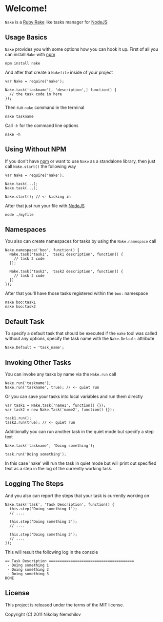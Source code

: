 # Welcome!

`Nake` is a [Ruby Rake](http://rake.rubyforge.org) like tasks manager for
[NodeJS](http://nodejs.com)

## Usage Basics

`Nake` provides you with some options how you can hook it up. First of all you
can install `Nake` with [npm](http://npmjs.org)

    npm install nake

And after that create a `Nakefile` inside of your project

    var Nake = require('nake');

    Nake.task('taskname'[, 'description',] function() {
      // the task code in here
    });

Then run `nake` command in the terminal

    nake taskname

Call `-h` for the command line options

    nake -h

## Using Without NPM

If you don't have [npm](http://npmjs.org) or want to use `Nake` as a standalone
library, then just call `Nake.start()` the following way

    var Nake = require('nake');

    Nake.task(...);
    Nake.task(...);

    Nake.start(); // <- kicking in

After that just run your file with [NodeJS](http://nodejs.com)

    node ./myfile


## Namespaces

You also can create namespaces for tasks by using the `Nake.namespace` call

    Nake.namespace('boo', function() {
      Nake.task('task1', 'task1 description', function() {
        // task 2 code
      });

      Nake.task('task2', 'task2 description', function() {
        // task 2 code
      })
    });

After that you'll have those tasks registered within the `boo:` namespace

    nake boo:task1
    nake boo:task2


## Default Task

To specify a default task that should be executed if the `nake` tool was
called without any options, specify the task name with the `Nake.Default`
attribute

    Nake.Default = 'task_name';


## Invoking Other Tasks

You can invoke any tasks by name via the `Nake.run` call

    Nake.run('taskname');
    Nake.run('taskname', true); // <- quiet run

Or you can save your tasks into local variables and run them directly

    var task1 = Nake.task('name1', function() {});
    var task2 = new Nake.Task('name2', function() {});

    task1.run();
    task2.run(true); // <- quiet run

Additionally you can run another task in the quiet mode but specify
a step text

    Nake.task('taskname', 'Doing something');

    task.run('Doing something');

In this case 'nake' will run the task in quiet mode but will print out
specified text as a step in the log of the currently working task.


## Logging The Steps

And you also can report the steps that your task is currently working on

    Nake.task('task', 'Task Description', function() {
      this.step('Doing something 1');
      // ....

      this.step('Doing something 2');
      // ....

      this.step('Doing something 3');
      // ....
    });

This will result the following log in the console

    == Task Description =======================================
     - Doing something 1
     - Doing something 2
     - Doing something 3
    DONE




## License

This project is released under the terms of the MIT license.

Copyright (C) 2011 Nikolay Nemshilov

